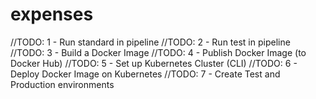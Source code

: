 # expenses

//TODO: 1 - Run standard in pipeline
//TODO: 2 - Run test in pipeline
//TODO: 3 - Build a Docker Image 
//TODO: 4 - Publish Docker Image (to Docker Hub)
//TODO: 5 - Set up Kubernetes Cluster (CLI)
//TODO: 6 - Deploy Docker Image on Kubernetes
//TODO: 7 - Create Test and Production environments

